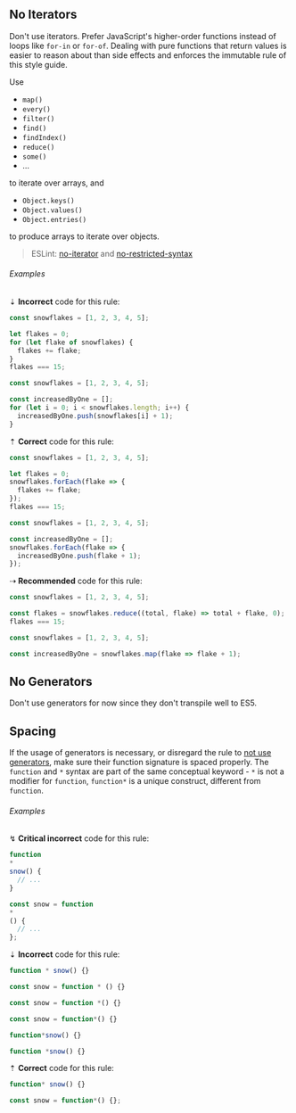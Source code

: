 ## No Iterators

Don't use iterators. Prefer JavaScript's higher-order functions instead of loops like `for-in` or `for-of`. Dealing with pure functions that return values is easier to reason about than side effects and enforces the immutable rule of this style guide.

Use

- `map()`
- `every()`
- `filter()`
- `find()`
- `findIndex()`
- `reduce()`
- `some()`
- ...

to iterate over arrays, and

- `Object.keys()`
- `Object.values()`
- `Object.entries()`

to produce arrays to iterate over objects.

> ESLint: [no-iterator][eslint/no-iterator] and [no-restricted-syntax][eslint/no-restricted-syntax]

###### Examples

⇣ **Incorrect** code for this rule:

```js
const snowflakes = [1, 2, 3, 4, 5];

let flakes = 0;
for (let flake of snowflakes) {
  flakes += flake;
}
flakes === 15;
```

```js
const snowflakes = [1, 2, 3, 4, 5];

const increasedByOne = [];
for (let i = 0; i < snowflakes.length; i++) {
  increasedByOne.push(snowflakes[i] + 1);
}
```

⇡ **Correct** code for this rule:

```js
const snowflakes = [1, 2, 3, 4, 5];

let flakes = 0;
snowflakes.forEach(flake => {
  flakes += flake;
});
flakes === 15;
```

```js
const snowflakes = [1, 2, 3, 4, 5];

const increasedByOne = [];
snowflakes.forEach(flake => {
  increasedByOne.push(flake + 1);
});
```

⇢ **Recommended** code for this rule:

```js
const snowflakes = [1, 2, 3, 4, 5];

const flakes = snowflakes.reduce((total, flake) => total + flake, 0);
flakes === 15;
```

```js
const snowflakes = [1, 2, 3, 4, 5];

const increasedByOne = snowflakes.map(flake => flake + 1);
```

## No Generators

Don't use generators for now since they don't transpile well to ES5.

## Spacing

If the usage of generators is necessary, or disregard the rule to [not use generators][no-generators], make sure their function signature is spaced properly. The `function` and `*` syntax are part of the same conceptual keyword - `*` is not a modifier for `function`, `function*` is a unique construct, different from `function`.

###### Examples

↯ **Critical incorrect** code for this rule:

<!--lint disable no-missing-blank-lines-->
<!-- prettier-ignore -->
```js
function
*
snow() {
  // ...
}
```

<!-- prettier-ignore -->
```js
const snow = function
*
() {
  // ...
};
```

⇣ **Incorrect** code for this rule:

<!-- prettier-ignore -->
```js
function * snow() {}
```

<!-- prettier-ignore -->
```js
const snow = function * () {}
```

<!-- prettier-ignore -->
```js
const snow = function *() {}
```

<!-- prettier-ignore -->
```js
const snow = function*() {}
```

<!-- prettier-ignore -->
```js
function*snow() {}
```

<!-- prettier-ignore -->
```js
function *snow() {}
```

<!--lint enable no-missing-blank-lines-->

⇡ **Correct** code for this rule:

```js
function* snow() {}
```

```js
const snow = function*() {};
```

[eslint/no-iterator]: https://eslint.org/docs/rules/no-iterator
[eslint/no-restricted-syntax]: https://eslint.org/docs/rules/no-restricted-syntax
[no-generators]: #no-generators
